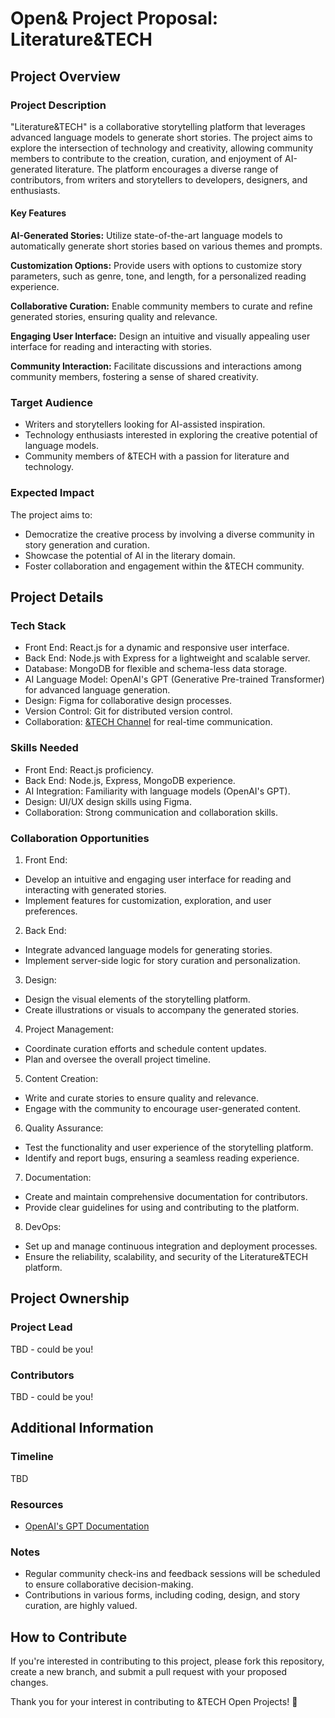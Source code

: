 # Open& Project Proposal: Literature&TECH

## Project Overview

### Project Description

"Literature&TECH" is a collaborative storytelling platform that leverages advanced language models to generate short stories. The project aims to explore the intersection of technology and creativity, allowing community members to contribute to the creation, curation, and enjoyment of AI-generated literature. The platform encourages a diverse range of contributors, from writers and storytellers to developers, designers, and enthusiasts.

#### Key Features

**AI-Generated Stories:** Utilize state-of-the-art language models to automatically generate short stories based on various themes and prompts.

**Customization Options:** Provide users with options to customize story parameters, such as genre, tone, and length, for a personalized reading experience.

**Collaborative Curation:** Enable community members to curate and refine generated stories, ensuring quality and relevance.

**Engaging User Interface:** Design an intuitive and visually appealing user interface for reading and interacting with stories.

**Community Interaction:** Facilitate discussions and interactions among community members, fostering a sense of shared creativity.

### Target Audience

- Writers and storytellers looking for AI-assisted inspiration.
- Technology enthusiasts interested in exploring the creative potential of language models.
- Community members of &TECH with a passion for literature and technology.

### Expected Impact

The project aims to:
- Democratize the creative process by involving a diverse community in story generation and curation.
- Showcase the potential of AI in the literary domain.
- Foster collaboration and engagement within the &TECH community.

## Project Details

### Tech Stack

- Front End: React.js for a dynamic and responsive user interface.
- Back End: Node.js with Express for a lightweight and scalable server.
- Database: MongoDB for flexible and schema-less data storage.
- AI Language Model: OpenAI's GPT (Generative Pre-trained Transformer) for advanced language generation.
- Design: Figma for collaborative design processes.
- Version Control: Git for distributed version control.
- Collaboration: [&TECH Channel](community.andtechhq.com) for real-time communication.

### Skills Needed

- Front End: React.js proficiency.
- Back End: Node.js, Express, MongoDB experience.
- AI Integration: Familiarity with language models (OpenAI's GPT).
- Design: UI/UX design skills using Figma.
- Collaboration: Strong communication and collaboration skills.

### Collaboration Opportunities

1. Front End:
- Develop an intuitive and engaging user interface for reading and interacting with generated stories.
- Implement features for customization, exploration, and user preferences.

2. Back End:
- Integrate advanced language models for generating stories.
- Implement server-side logic for story curation and personalization.

3. Design:
- Design the visual elements of the storytelling platform.
- Create illustrations or visuals to accompany the generated stories.

4. Project Management:
- Coordinate curation efforts and schedule content updates.
- Plan and oversee the overall project timeline.

5. Content Creation:
- Write and curate stories to ensure quality and relevance.
- Engage with the community to encourage user-generated content.

6. Quality Assurance:
- Test the functionality and user experience of the storytelling platform.
- Identify and report bugs, ensuring a seamless reading experience.

7. Documentation:
- Create and maintain comprehensive documentation for contributors.
- Provide clear guidelines for using and contributing to the platform.

8. DevOps:
- Set up and manage continuous integration and deployment processes.
- Ensure the reliability, scalability, and security of the Literature&TECH platform.

## Project Ownership

### Project Lead

TBD - could be you!

### Contributors

TBD - could be you!

## Additional Information

### Timeline

TBD

### Resources

- [OpenAI's GPT Documentation](https://beta.openai.com/docs/)

### Notes

- Regular community check-ins and feedback sessions will be scheduled to ensure collaborative decision-making.
- Contributions in various forms, including coding, design, and story curation, are highly valued.

## How to Contribute

If you're interested in contributing to this project, please fork this repository, create a new branch, and submit a pull request with your proposed changes.

Thank you for your interest in contributing to &TECH Open Projects! 🚀
